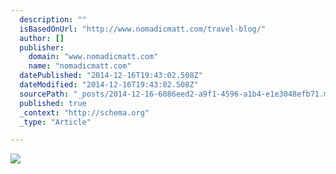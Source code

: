 ```yaml
---
  description: ""
  isBasedOnUrl: "http://www.nomadicmatt.com/travel-blog/"
  author: []
  publisher: 
    domain: "www.nomadicmatt.com"
    name: "nomadicmatt.com"
  datePublished: "2014-12-16T19:43:02.508Z"
  dateModified: "2014-12-16T19:43:02.508Z"
  sourcePath: "_posts/2014-12-16-6086eed2-a9f1-4596-a1b4-e1e3048efb71.md"
  published: true
  _context: "http://schema.org"
  _type: "Article"

---
```

![](http://media.nomadicmatt.com/caribbeanplan.jpg)
